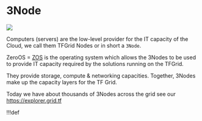 # 3Node

![](img/tf_grid.png)

Computers (servers) are the low-level provider for the IT capacity of the Cloud, we call them TFGrid Nodes or in short a `3Node`.

ZeroOS = [ZOS](tfgrid:zos) is the operating system which allows the 3Nodes to be used to provide IT capacity required by the solutions running on the TFGrid.

They provide storage, compute & networking capacities. Together, 3Nodes make up the capacity layers for the TF Grid.

Today we have about thousands of 3Nodes across the grid see our https://explorer.grid.tf

!!!def